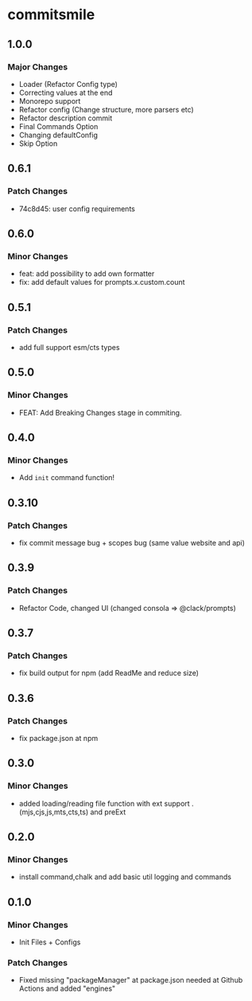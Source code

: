 # commitsmile

## 1.0.0

### Major Changes

- Loader (Refactor Config type)
- Correcting values at the end
- Monorepo support
- Refactor config (Change structure, more parsers etc)
- Refactor description commit
- Final Commands Option
- Changing defaultConfig
- Skip Option

## 0.6.1

### Patch Changes

- 74c8d45: user config requirements

## 0.6.0

### Minor Changes

- feat: add possibility to add own formatter
- fix: add default values for prompts.x.custom.count

## 0.5.1

### Patch Changes

- add full support esm/cts types

## 0.5.0

### Minor Changes

- FEAT: Add Breaking Changes stage in commiting.

## 0.4.0

### Minor Changes

- Add `init` command function!

## 0.3.10

### Patch Changes

- fix commit message bug + scopes bug (same value website and api)

## 0.3.9

### Patch Changes

- Refactor Code, changed UI (changed consola => @clack/prompts)

## 0.3.7

### Patch Changes

- fix build output for npm (add ReadMe and reduce size)

## 0.3.6

### Patch Changes

- fix package.json at npm

## 0.3.0

### Minor Changes

- added loading/reading file function with ext support .(mjs,cjs,js,mts,cts,ts) and preExt

## 0.2.0

### Minor Changes

- install command,chalk and add basic util logging and commands

## 0.1.0

### Minor Changes

- Init Files + Configs

### Patch Changes

- Fixed missing "packageManager" at package.json needed at Github Actions and added "engines"

